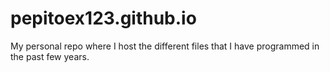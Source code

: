 # pepitoex123.github.io
My personal repo where I host the different files that I have programmed in the past few years.
